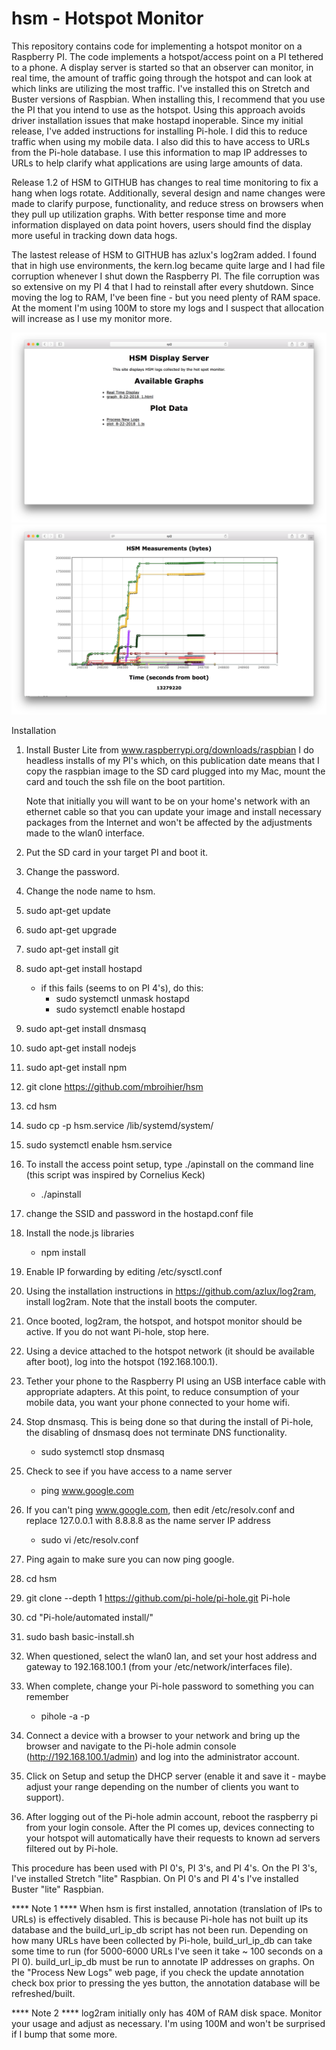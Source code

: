 # hsm - Hotspot Monitor

This repository contains code for implementing a hotspot monitor on a Raspberry PI.  The code implements a hotspot/access point on a PI tethered to a phone.  A display server is started so that an observer can monitor, in real time, the amount of traffic going through the hotspot and can look at which links are utilizing the most traffic.  I've installed this on Stretch and Buster versions of Raspbian.  When installing this, I recommend that you use the PI that you intend to use as the hotspot.  Using this approach avoids driver installation issues that make hostapd inoperable.  Since my initial release, I've added instructions for installing Pi-hole.  I did this to reduce traffic when using my mobile data.  I also did this to have access to URLs from the Pi-hole database.  I use this information to map IP addresses to URLs to help clarify what applications are using large amounts of data. 

Release 1.2 of HSM to GITHUB has changes to real time monitoring to fix a hang when logs rotate.  Additionally, several design and name changes were made to clarify purpose, functionality, and reduce stress on browsers when they pull up utilization graphs.  With better response time and more information displayed on data point hovers, users should find the display more useful in tracking down data hogs.

The lastest release of HSM to GITHUB has azlux's log2ram added.  I found that in high use environments, the kern.log became quite large and I had file corruption whenever I shut down the Raspberry PI.  The file corruption was so extensive on my PI 4 that I had to reinstall after every shutdown.  Since moving the log to RAM, I've been fine - but you need plenty of RAM space.  At the moment I'm using 100M to store my logs and I suspect that allocation will increase as I use my monitor more.

![Alt text](/main.png?raw=true "Main page of file server")
![Alt text](/detail.png?raw=true "Detailed Graph of a Log")


Installation

  1)  Install Buster Lite from www.raspberrypi.org/downloads/raspbian
      I do headless installs of my PI's which, on this publication date
      means that I copy the raspbian image to the SD card plugged into my
      Mac, mount the card and touch the ssh file on the boot partition.
      
      Note that initially you will want to be on your home's network 
      with an ethernet cable so that you can update your image and
      install necessary packages from the Internet and won't be affected
      by the adjustments made to the wlan0 interface.
  2)  Put the SD card in your target PI and boot it.
  3)  Change the password.
  4)  Change the node name to hsm.
  5)  sudo apt-get update
  6)  sudo apt-get upgrade
  7)  sudo apt-get install git
  8)  sudo apt-get install hostapd
      - if this fails (seems to on PI 4's), do this:
        + sudo systemctl unmask hostapd
        + sudo systemctl enable hostapd
  9)  sudo apt-get install dnsmasq
 10)  sudo apt-get install nodejs
 11)  sudo apt-get install npm
 12)  git clone https://github.com/mbroihier/hsm
 13)  cd hsm
 14)  sudo cp -p hsm.service /lib/systemd/system/ 
 15)  sudo systemctl enable hsm.service
 16)  To install the access point setup, type ./apinstall on the command line (this script was inspired by Cornelius Keck)
      - ./apinstall 
 17)  change the SSID and password in the hostapd.conf file
 18)  Install the node.js libraries 
      - npm install
 19)  Enable IP forwarding by editing /etc/sysctl.conf
 20)  Using the installation instructions in https://github.com/azlux/log2ram, install log2ram.  Note that the install boots the computer.
 21)  Once booted, log2ram, the hotspot, and hotspot monitor should be active.  If you do not want Pi-hole, stop here.
 22)  Using a device attached to the hotspot network (it should be available after boot), log into the hotspot (192.168.100.1).
 23)  Tether your phone to the Raspberry PI using an USB interface cable with appropriate adapters.  At this point, to reduce consumption of your mobile data, you want your phone connected to your home wifi.  
 24)  Stop dnsmasq.  This is being done so that during the install of Pi-hole, the disabling of dnsmasq does not terminate DNS functionality.
      - sudo systemctl stop dnsmasq
 25)  Check to see if you have access to a name server
      - ping www.google.com
 26)  If you can't ping www.google.com, then edit /etc/resolv.conf and replace 127.0.0.1 with 8.8.8.8 as the name server IP address
      - sudo vi /etc/resolv.conf
 27)  Ping again to make sure you can now ping google.
 28)  cd hsm
 29)  git clone --depth 1 https://github.com/pi-hole/pi-hole.git Pi-hole
 30)  cd "Pi-hole/automated install/"
 31)  sudo bash basic-install.sh
 32)  When questioned, select the wlan0 lan, and set your host address and gateway to 192.168.100.1 (from your /etc/network/interfaces file).
 33)  When complete, change your Pi-hole password to something you can remember
      - pihole -a -p
 34)  Connect a device with a browser to your network and bring up the browser and navigate to the Pi-hole admin console (http://192.168.100.1/admin) and log into the administrator account.
 35)  Click on Setup and setup the DHCP server (enable it and save it - maybe adjust your range depending on the number of clients you want to support).
 36)  After logging out of the Pi-hole admin account, reboot the raspberry pi from your login console.  After the PI comes up, devices connecting to your hotspot will automatically have their requests to known ad servers filtered out by Pi-hole.

This procedure has been used with PI 0's, PI 3's, and PI 4's.  On the PI 3's, I've installed Stretch "lite" Raspbian.  On PI 0's and PI 4's I've installed Buster "lite" Raspbian.

**** Note 1 ****
When hsm is first installed, annotation (translation of IPs to URLs) is effectively disabled.  This is because Pi-hole has not built up its database and the build_url_ip_db script has not been run.  Depending on how many URLs have been collected by Pi-hole, build_url_ip_db can take some time to run (for 5000-6000 URLs I've seen it take ~ 100 seconds on a PI 0).  build_url_ip_db must be run to annotate IP addresses on graphs. On the "Process New Logs" web page, if you check the update annotation check box prior to pressing the yes button, the annotation database will be refreshed/built.

**** Note 2 ****
log2ram initially only has 40M of RAM disk space.  Monitor your usage and adjust as necessary.  I'm using 100M and won't be surprised if I bump that some more.
